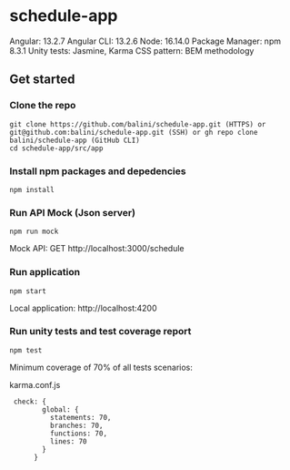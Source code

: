 # schedule-app

Angular: 13.2.7
Angular CLI: 13.2.6
Node: 16.14.0
Package Manager: npm 8.3.1
Unity tests: Jasmine, Karma
CSS pattern: BEM methodology

## Get started

### Clone the repo

```shell
git clone https://github.com/balini/schedule-app.git (HTTPS) or git@github.com:balini/schedule-app.git (SSH) or gh repo clone balini/schedule-app (GitHub CLI)
cd schedule-app/src/app
```

### Install npm packages and depedencies

```shell
npm install
```

### Run API Mock (Json server)

```shell
npm run mock
```

Mock API: GET http://localhost:3000/schedule

### Run application

```shell
npm start
```
Local application: http://localhost:4200

### Run unity tests  and test coverage report 

```shell
npm test
```

Minimum coverage of 70% of all tests scenarios:

karma.conf.js
```shell
 check: {
        global: {
          statements: 70,
          branches: 70,
          functions: 70,
          lines: 70
        }
      }
```

